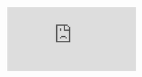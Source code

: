 <iframe src="https://xhemj.gitee.io/p/browser-info.html" height="auto" width="auto" frameborder="0"></iframe>